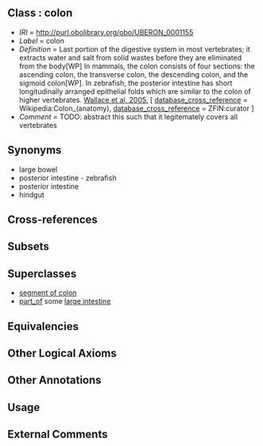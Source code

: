 
## Class : colon

 * *IRI* = http://purl.obolibrary.org/obo/UBERON_0001155
 * *Label* = colon
 * *Definition* = Last portion of the digestive system in most vertebrates; it extracts water and salt from solid wastes before they are eliminated from the body[WP] In mammals, the colon consists of four sections: the ascending colon, the transverse colon, the descending colon, and the sigmoid colon[WP]. In zebrafish, the posterior intestine has short longitudinally arranged epithelial folds which are similar to the colon of higher vertebrates. <a href='http://zfin.org/cgi-bin/ZFIN_jump?record=ZDB-PUB-050120-6'>Wallace et al, 2005.</a> [ [database_cross_reference](../../ef/oboInOwl#hasDbXref.md) = Wikipedia:Colon_(anatomy), [database_cross_reference](../../ef/oboInOwl#hasDbXref.md) = ZFIN:curator ]
 * *Comment* = TODO: abstract this such that it legitemately covers all vertebrates

## Synonyms

 * large bowel
 * posterior intestine - zebrafish
 * posterior intestine
 * hindgut

## Cross-references


## Subsets


## Superclasses

 * [segment of colon](../../UBERON/68/UBERON_0000168.md)
 * [part_of](../../BFO/50/BFO_0000050.md) some [large intestine](../../UBERON/59/UBERON_0000059.md)

## Equivalencies


## Other Logical Axioms


## Other Annotations


## Usage


## External Comments

